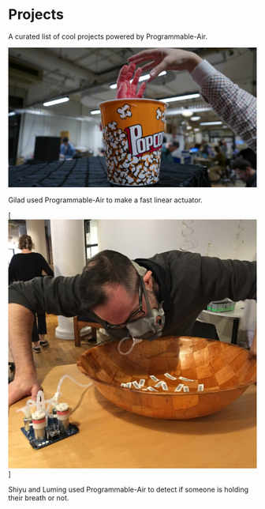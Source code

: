 # Projects

A curated list of cool projects powered by Programmable-Air.

[![Popcorn Bucket by Gilad Dor](https://github.com/Programmable-Air/Projects/blob/master/media/popcorn-bucket.jpg)](https://www.giladdor.com/itpblog/2018/10/24/physical-computing-midterm-popcorn-bucket)

Gilad used Programmable-Air to make a fast linear actuator.

[![Digital Apple Bobbing](https://github.com/Programmable-Air/Projects/blob/master/media/digital-apple-bobbing.jpg)]

Shiyu and Luming used Programmable-Air to detect if someone is holding their breath or not.
